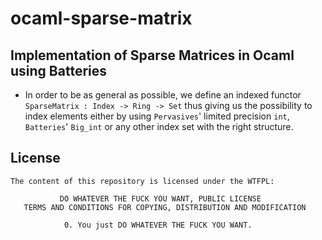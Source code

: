ocaml-sparse-matrix
===================

Implementation of Sparse Matrices in Ocaml using Batteries
-------------------

* In order to be as general as possible, we define an indexed functor
  `SparseMatrix : Index -> Ring -> Set` thus giving us the possibility
  to index elements either by using `Pervasives`' limited precision `int`,
  `Batteries`' `Big_int` or any other index set with the right structure.


License
-------

```
The content of this repository is licensed under the WTFPL:

           DO WHATEVER THE FUCK YOU WANT, PUBLIC LICENSE
   TERMS AND CONDITIONS FOR COPYING, DISTRIBUTION AND MODIFICATION

            0. You just DO WHATEVER THE FUCK YOU WANT.
```

